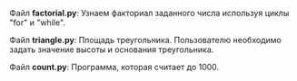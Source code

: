 Файл **factorial.py**:
Узнаем факториал заданного числа используя циклы "for" и "while".

Файл **triangle.py**:
Площадь треугольника. Пользователю необходимо задать значение высоты и основания треугольника.

Файл **count.py**:
Программа, которая считает до 1000. 
